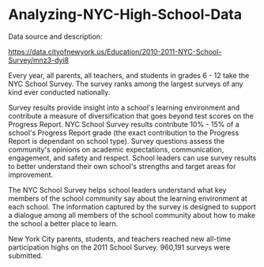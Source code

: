 # Analyzing-NYC-High-School-Data

Data source and description:

https://data.cityofnewyork.us/Education/2010-2011-NYC-School-Survey/mnz3-dyi8

Every year, all parents, all teachers, and students in grades 6 - 12 take the NYC School Survey. 
The survey ranks among the largest surveys of any kind ever conducted nationally. 

Survey results provide insight into a school's learning environment and contribute a measure of 
diversification that goes beyond test scores on the Progress Report. NYC School Survey results 
contribute 10% - 15% of a school's Progress Report grade (the exact contribution to the Progress Report 
is dependant on school type). Survey questions assess the community's opinions on academic expectations, 
communication, engagement, and safety and respect. School leaders can use survey results to 
better understand their own school's strengths and target areas for improvement. 

The NYC School Survey helps school leaders understand what key members of the school community 
say about the learning environment at each school. The information captured by the survey is designed 
to support a dialogue among all members of the school community about how to make the school a better place to learn. 

New York City parents, students, and teachers reached new all-time participation highs on the 2011 School Survey. 
960,191 surveys were submitted.

